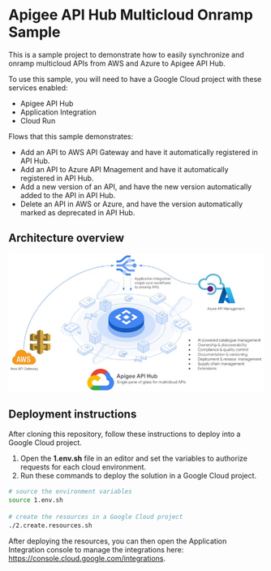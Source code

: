 # Apigee API Hub Multicloud Onramp Sample
This is a sample project to demonstrate how to easily synchronize and onramp multicloud APIs from AWS and Azure to Apigee API Hub.

To use this sample, you will need to have a Google Cloud project with these services enabled:
- Apigee API Hub
- Application Integration
- Cloud Run

Flows that this sample demonstrates:
- Add an API to AWS API Gateway and have it automatically registered in API Hub.
- Add an API to Azure API Mnagement and have it automatically registered in API Hub.
- Add a new version of an API, and have the new version automatically added to the API in API Hub.
- Delete an API in AWS or Azure, and have the version automatically marked as deprecated in API Hub.

## Architecture overview
![Architecture overview](./img/arch1.jpg)

## Deployment instructions
After cloning this repository, follow these instructions to deploy into a Google Cloud project.

1. Open the **1.env.sh** file in an editor and set the variables to authorize requests for each cloud environment.
2. Run these commands to deploy the solution in a Google Cloud project.

```sh
# source the environment variables
source 1.env.sh

# create the resources in a Google Cloud project
./2.create.resources.sh
```
After deploying the resources, you can then open the Application Integration console to manage the integrations here: https://console.cloud.google.com/integrations.

